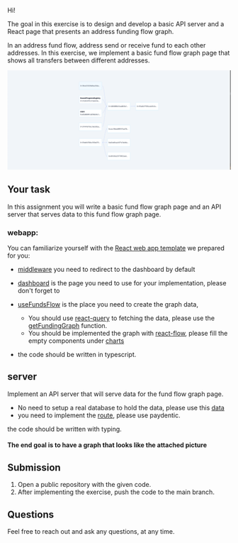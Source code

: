 


Hi!

The goal in this exercise is to design and develop a basic API server and a React page that presents an address funding flow graph.

In an address fund flow, address send or receive fund to each other addresses. In this exercise, we implement a basic
fund flow graph page that shows all transfers between different addresses.

![image info](./pictures/fund-flow-graph.png)

## Your task

In this assignment you will write a basic fund flow graph page and an API server that serves data to this fund flow
graph page.

### webapp:
You can familiarize yourself with the [React web app template](/webapp) we prepared for you:

- [middleware](/webapp/src/middleware.ts) you need to redirect to the dashboard by default 
- [dashboard](/webapp/src/app/dashboard) is the page you need to use for your implementation, please don't forget to
  <!-- handle loading and error cases. -->
 - [useFundsFlow](/webapp/src/app/dashboard/hooks/useFundsFlow.ts) is the place you need to create the graph data, 
   - You should use [react-query](https://tanstack.com/query/v3/) to fetching the data, please use the [getFundingGraph](webapp/src/app/api/funding.ts) function. 
   - You should be implemented the graph with [react-flow](https://reactflow.dev/), please fill the empty components
     under [charts](webapp/src/app/components/charts)

- the code should be written in typescript.

## server

Implement an API server that will serve data for the fund flow graph page.

- No need to setup a real database to hold the data, please use this [data](/server/data.json)
- you need to implement the [route](/server/api/v1/funding/graph.py), please use paydentic.

the code should be written with typing.


#### The end goal is to have a graph that looks like the attached picture

## Submission

1. Open a public repository with the given code.
2. After implementing the exercise, push the code to the main branch.


## Questions

Feel free to reach out and ask any questions, at any time.